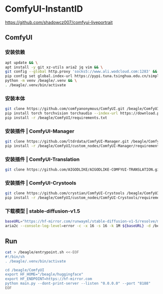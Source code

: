 # ComfyUI-InstantID

<https://github.com/shadowcz007/comfyui-liveportrait>

## ComfyUI

### 安装依赖

```bash
apt update && \
apt install -y git xz-utils aria2 jq vim && \
git config --global http.proxy 'socks5://www.ali.wodcloud.com:1283' && \
pip config set global.index-url https://pypi.tuna.tsinghua.edu.cn/simple/ && \
python -m venv /beagle/.venv && \
. /beagle/.venv/bin/activate
```

### 安装本体

```bash
git clone https://github.com/comfyanonymous/ComfyUI.git /beagle/ComfyUI && \
pip install torch torchvision torchaudio --index-url https://download.pytorch.org/whl/cu121
pip install -r /beagle/ComfyUI/requirements.txt
```

### 安装插件 | ComfyUI-Manager

```bash
git clone https://github.com/ltdrdata/ComfyUI-Manager.git /beagle/ComfyUI/custom_nodes/ComfyUI-Manager && \
pip install -r /beagle/ComfyUI/custom_nodes/ComfyUI-Manager/requirements.txt
```

### 安装插件 | ComfyUI-Translation

```bash
git clone https://github.com/AIGODLIKE/AIGODLIKE-COMFYUI-TRANSLATION.git /beagle/ComfyUI/custom_nodes/AIGODLIKE_TRANSLATION
```

### 安装插件 | ComfyUI-Crystools

```bash
git clone https://github.com/crystian/ComfyUI-Crystools /beagle/ComfyUI/custom_nodes/ComfyUI-Crystools && \
pip install -r /beagle/ComfyUI/custom_nodes/ComfyUI-Crystools/requirements.txt
```

### 下载模型 | stable-diffusion-v1.5

```bash
baseURL="https://hf-mirror.com/runwayml/stable-diffusion-v1-5/resolve/main/v1-5-pruned-emaonly.ckpt?download=true" && \
aria2c --console-log-level=error -c -x 16 -s 16 -k 1M ${baseURL} -d /beagle/ComfyUI/models/checkpoints -o v1-5-pruned-emaonly.ckpt
```

## Run

```bash
cat > /beagle/entrypoint.sh <<-EOF
#!/bin/sh
. /beagle/.venv/bin/activate

cd /beagle/ComfyUI
export HF_HOME="/beagle/huggingface"
export HF_ENDPOINT=https://hf-mirror.com
python main.py --dont-print-server --listen "0.0.0.0" --port "8188"
EOF
```
